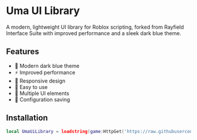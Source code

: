 # Uma UI Library

A modern, lightweight UI library for Roblox scripting, forked from Rayfield Interface Suite with improved performance and a sleek dark blue theme.

## Features
- 🎨 Modern dark blue theme
- ⚡ Improved performance
- 📱 Responsive design
- 🔧 Easy to use
- 🎯 Multiple UI elements
- 💾 Configuration saving

## Installation
```lua
local UmaUiLibrary = loadstring(game:HttpGet('https://raw.githubusercontent.com/pongb12/Uma-Ui-Library/refs/heads/main/source.lua'))()
